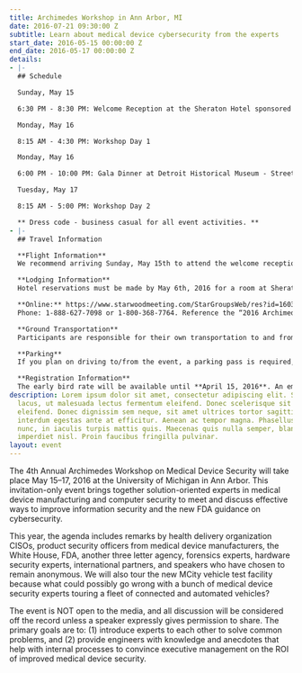```yaml
---
title: Archimedes Workshop in Ann Arbor, MI
date: 2016-07-21 09:30:00 Z
subtitle: Learn about medical device cybersecurity from the experts
start_date: 2016-05-15 00:00:00 Z
end_date: 2016-05-17 00:00:00 Z
details:
- |-
  ## Schedule

  Sunday, May 15

  6:30 PM - 8:30 PM: Welcome Reception at the Sheraton Hotel sponsored by Synopsys

  Monday, May 16

  8:15 AM - 4:30 PM: Workshop Day 1

  Monday, May 16

  6:00 PM - 10:00 PM: Gala Dinner at Detroit Historical Museum - Streets of Old Detroit Room sponsored by Protiviti

  Tuesday, May 17

  8:15 AM - 5:00 PM: Workshop Day 2

  ** Dress code - business casual for all event activities. **
- |-
  ## Travel Information

  **Flight Information**
  We recommend arriving Sunday, May 15th to attend the welcome reception Sunday evening at 6:30 PM. Detroit Metro Airport (DTW) is the closest airport to Ann Arbor.

  **Lodging Information**
  Hotel reservations must be made by May 6th, 2016 for a room at Sheraton Hotel in Ann Arbor. Reservations can be made online or by phone:

  **Online:** https://www.starwoodmeeting.com/StarGroupsWeb/res?id=1603302493&key=2DE5E0A2
  Phone: 1-888-627-7098 or 1-800-368-7764. Reference the “2016 Archimedes” room block.

  **Ground Transportation**
  Participants are responsible for their own transportation to and from the airport. Daily bus transportation will be provided for all event related activities.

  **Parking**
  If you plan on driving to/from the event, a parking pass is required, the cost is $10/day. For planning purposes, we ask that you purchase your parking pass at the time of registration. If you did not purchase a parking pass at registration and need a pass for one or both days of the workshop, please email archimedes@umich.edu.

  **Registration Information**
  The early bird rate will be available until **April 15, 2016**. An email invitation will be sent when registration is open (3/23). Please note that invitations are not transferable. If you would like to nominate a colleague at your organization or another, please send their contact information to archimedes@umich.edu and include a reason why he/she would be a good participant at this collegial event.
description: Lorem ipsum dolor sit amet, consectetur adipiscing elit. Sed rutrum nulla
  lacus, ut malesuada lectus fermentum eleifend. Donec scelerisque sit amet arcu ac
  eleifend. Donec dignissim sem neque, sit amet ultrices tortor sagittis at. Nunc
  interdum egestas ante at efficitur. Aenean ac tempor magna. Phasellus tempus ultricies
  nunc, in iaculis turpis mattis quis. Maecenas quis nulla semper, blandit purus nec,
  imperdiet nisl. Proin faucibus fringilla pulvinar.
layout: event
---
```


The 4th Annual Archimedes Workshop on Medical Device Security will take place May 15–17, 2016 at the University of Michigan in Ann Arbor. This invitation-only event brings together solution-oriented experts in medical device manufacturing and computer security to meet and discuss effective ways to improve information security and the new FDA guidance on cybersecurity.

This year, the agenda includes remarks by health delivery organization CISOs, product security officers from medical device manufacturers, the White House, FDA, another three letter agency, forensics experts, hardware security experts, international partners, and speakers who have chosen to remain anonymous. We will also tour the new MCity vehicle test facility because what could possibly go wrong with a bunch of medical device security experts touring a fleet of connected and automated vehicles?

The event is NOT open to the media, and all discussion will be considered off the record unless a speaker expressly gives permission to share. The primary goals are to: (1) introduce experts to each other to solve common problems, and (2) provide engineers with knowledge and anecdotes that help with internal processes to convince executive management on the ROI of improved medical device security.